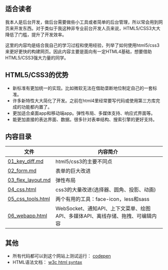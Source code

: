 ## 适合读者

我本人是后台开发，做后台需要做些小工具或者简单的后台管理，所以常会用到网页来开发东西。对于类似于我这种非专业前台开发人员来说，HTML5/CSS3大大降低了门槛，提升了开发效率。

这里的内容均是结合我自己的学习过程和使用经验，列举了如何使用html5/css3来更好更快的构建网页。因此内容主要是面向有一定HTML4基础，想要借助HTML5/CSS3强大力量的同学。

## HTML5/CSS3的优势

* 新标准有更加统一的实现。比如微软无法在借助垄断地位制定自己的一套标准。
* 许多新特性大大简化了开发。之前在html4里经常要写代码或使用第三方库完成的功能都内置了。
* 更加适合桌面app和移动端app。弹性布局、多媒体支持、响应式界面等。
* 能更加直接的表达界面、数据。很多针对表单结构、搜索引擎的更好支持。

## 内容目录

| 文件 | 内容简介 |
| ------ | ------ |
| [01_key_diff.md](01_key_diff.md)  | html5/css3的主要不同点 |
| [02_form.md](02_form.md)  | 表单的巨大改进 |
| [03_flex_layout.md](03_flex_layout.md) | 弹性布局 |
| [04_css.html](04_css.md) | css3的大量改进(选择器、圆角、投影、动画) |
| [05_css_tools.html](05_css_tools.md) | 两个有用的工具：face-icon，less和sass |
| [06_webapp.html](06_webapp.html) | WebSocket、通知API、上下文菜单、绘图API、多媒体API、离线存储、拖拽、可编辑内容 |

## 其他
* 所有代码都可以到这个网站上测试运行： [codepen](http://codepen.io/pen/)
* HTML语法文档： [w3c html syntax](http://w3c.github.io/html/syntax.html)